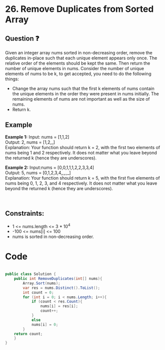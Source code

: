 # 26. Remove Duplicates from Sorted Array
## Question ❓ <br>
Given an integer array nums sorted in non-decreasing order, remove the duplicates in-place such that each unique element appears only once. The relative order of the elements should be kept the same. Then return the number of unique elements in nums.
Consider the number of unique elements of nums to be k, to get accepted, you need to do the following things:

- Change the array nums such that the first k elements of nums contain the unique elements in the order they were present in nums initially. The remaining elements of nums are not important as well as the size of nums.
- Return k.

## Example

__Example 1:__
Input: nums = [1,1,2]     
Output:  2, nums = [1,2,_]        
Explanation: Your function should return k = 2, with the first two elements of nums being 1 and 2 respectively.
It does not matter what you leave beyond the returned k (hence they are underscores).
<br>

__Example 2:__  Input:nums = [0,0,1,1,1,2,2,3,3,4]  
Output:  5, nums = [0,1,2,3,4,_,_,_,_,_]          
Explanation: Your function should return k = 5, with the first five elements of nums being 0, 1, 2, 3, and 4 respectively.
It does not matter what you leave beyond the returned k (hence they are underscores).
<br>



      
<br>
  
## Constraints:

- 1 <= nums.length <= 3 * 10<sup>4</sup>
- -100 <= nums[i] <= 100
- nums is sorted in non-decreasing order.

# Code
```C#

public class Solution {
    public int RemoveDuplicates(int[] nums){
        Array.Sort(nums);
        var res = nums.Distinct().ToList();
        int count = 0;
        for (int i = 0; i < nums.Length; i++){
            if (count < res.Count){
                nums[i] = res[i];
                count++;
            }
            else
            nums[i] = 0;
        }
    return count;
    }
}
```
